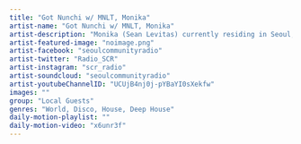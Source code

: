 ```yaml
---
title: "Got Nunchi w/ MNLT, Monika"	
artist-name: "Got Nunchi w/ MNLT, Monika"	
artist-description: "Monika (Sean Levitas) currently residing in Seoul, he has been serving the underground club scene his unique blend of cosmic disco, percussive tribal cuts, and the occasional acid-tinged house banger. First entering the Seoul circuit back in 2016, Monika has steadily been forging himself as a part of the underground scene playing in renowned clubs Pistil, Contra, and Soap alongside international DJs like Nicola Cruz, Marteen & Kid Creme. Nunchi was a part of SCR content team - She has played with local fresh talents so far in Seoul. From Disco, House, Deep House to Techno, she pursue cosmic yet vibrant vibe of 4/4 beat music."	
artist-featured-image: "noimage.png"	
artist-facebook: "seoulcommunityradio"	
artist-twitter: "Radio_SCR"	
artist-instagram: "scr_radio"	
artist-soundcloud: "seoulcommunityradio"	
artist-youtubeChannelID: "UCUjB4nj0j-pYBaYI0sXekfw"	
images: ""	
group: "Local Guests"	
genres: "World, Disco, House, Deep House"	
daily-motion-playlist: ""	
daily-motion-video: "x6unr3f"		
---
```


